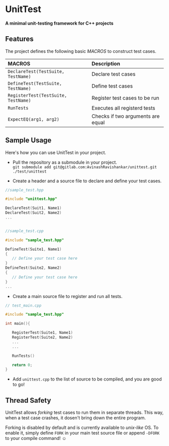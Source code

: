 # UnitTest

__A minimal unit-testing framework for C++ projects__

## Features

The project defines the following basic *MACROS* to construct test cases.

| MACROS | Description |
| :---- | :---- |
| `DeclareTest(TestSuite, TestName)` | Declare test cases |
| `DefineTest(TestSuite, TestName)` | Define test cases |
| `RegisterTest(TestSuite, TestName)` | Register test cases to be run |
| `RunTests` | Executes all registerd tests |
| `ExpectEQ(arg1, arg2)` | Checks if two arguments are equal |

## Sample Usage

Here's how you can use UnitTest in your project.

- Pull the repository as a submodule in your project. <br>
`git submodule add git@gitlab.com:AvinashRavishankar/unittest.git
./test/unittest`

- Create a header and a source file to declare and define your test cases.
```cpp
//sample_test.hpp

#include "unittest.hpp"

DeclareTest(Suit1, Name1)
DeclareTest(Suit2, Name2)
...


//sample_test.cpp

#include "sample_test.hpp"

DefineTest(Suite1, Name1)
{
   // Define your test case here
}
DefineTest(Suite2, Name2)
{
   // Define your test case here
}
...
```

- Create a main source file to register and run all tests.
```cpp
// test_main.cpp

#include "sample_test.hpp"

int main(){

   RegisterTest(Suite1, Name1)
   RegisterTest(Suite2, Name2)
   ...
   ...

   RunTests()

   return 0;
}
```

- Add `unittest.cpp` to the list of source to be compiled, and you are good to
  go!

## Thread Safety

UnitTest allows *forking* test cases to run them in separate threads. This
way, when a test case crashes, it dosen't bring down the entire program.

Forking is disabled by default and is currently available to _unix-like_ OS. To
enable it, simply define `FORK` in your main test source file or append
`-DFORK` to your compile command! :relaxed:
